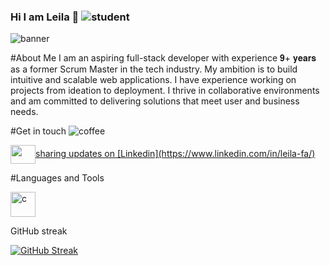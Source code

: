 ### Hi I am Leila 👋 ![student](https://github.com/leilafaez/leilafaez/assets/79403281/be5ad055-e355-40aa-b290-0eddcb8f3975)

![banner](https://github.com/leilafaez/leilafaez/assets/79403281/5dd60147-c355-49aa-9862-15dd20df300d)

#About Me
I am an aspiring full-stack developer with experience 𝟗+ 𝐲𝐞𝐚𝐫𝐬 as a former Scrum Master in the tech industry. My ambition is to build intuitive and scalable web applications. I have experience working on projects from ideation to deployment. I thrive in collaborative environments and am committed to delivering solutions that meet user and business needs.

#Get in touch ![coffee](https://github.com/leilafaez/leilafaez/assets/79403281/0d5273d4-efc8-45ea-92be-5fd6d22e335d)
<p align="left">
<a href="your link" target="blank"><img align="center" src="https://cdn.jsdelivr.net/npm/simple-icons@3.0.1/icons/linkedin.svg" alt="" height="30" width="40" />sharing updates on [Linkedin](https://www.linkedin.com/in/leila-fa/)</a>
</p>
#Languages and Tools
<p align="left"> <a href="https://www.cprogramming.com/" target="_blank"> <img src="https://devicons.github.io/devicon/devicon.git/icons/c/c-original.svg" alt="c" width="40" height="40"/> </a>  </p>

GitHub streak

[![GitHub Streak](http://github-readme-streak-stats.herokuapp.com?user=leilafaez&theme=catppuccin-frappe)](https://git.io/streak-stats)
  




<!--
**leilafaez/leilafaez** is a ✨ _special_ ✨ repository because its `README.md` (this file) appears on your GitHub profile.

Here are some ideas to get you started:

- 🔭 I’m currently working on ...
- 🌱 I’m currently learning ...
- 👯 I’m looking to collaborate on ...
- 🤔 I’m looking for help with ...
- 💬 Ask me about ...
- 📫 How to reach me: ...
- 😄 Pronouns: ...
- ⚡ Fun fact: ...
-->
